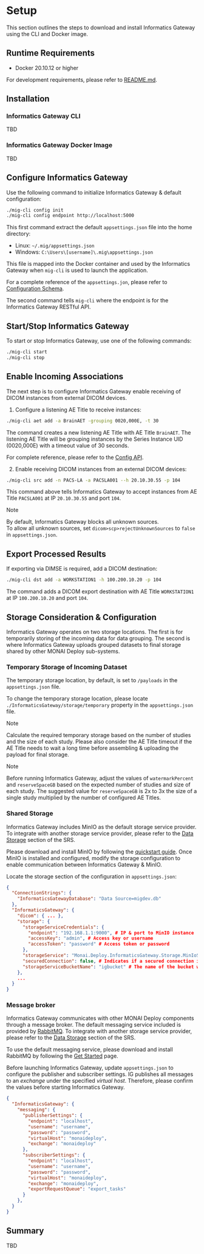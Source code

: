 # Setup

This section outlines the steps to download and install Informatics Gateway using the CLI and Docker image.

## Runtime Requirements

* Docker 20.10.12 or higher

For development requirements, please refer to [README.md](https://github.com/Project-MONAI/monai-deploy-informatics-gateway).

## Installation

### Informatics Gateway CLI

TBD

### Informatics Gateway Docker Image

TBD

## Configure Informatics Gateway

Use the following command to initialize Informatics Gateway & default configuration:

```bash
./mig-cli config init
./mig-cli config endpoint http://localhost:5000
```

This first command extract the default `appsettings.json` file into the home directory:

* Linux: `~/.mig/appsettings.json`
* Windows: `C:\Users\[username]\.mig\appsettings.json`

This file is mapped into the Docker container and used by the Informatics Gateway when `mig-cli` is used to launch the application.

For a complete reference of the `appsettings.jon`, please refer to [Configuration Schema](schema.md).

The second command tells `mig-cli` where the endpoint is for the Informatics Gateway RESTful API.

## Start/Stop Informatics Gateway

To start or stop Informatics Gateway, use one of the following commands:

```bash
./mig-cli start
./mig-cli stop
```

## Enable Incoming Associations

The next step is to configure Informatics Gateway enable receiving of DICOM instances from external DICOM devices.

1. Configure a listening AE Title to receive instances:

```bash
./mig-cli aet add -a BrainAET -grouping 0020,000E, -t 30
```

The command creates a new listening AE Title with AE Title `BrainAET`.  The listening AE Title
will be grouping instances by the Series Instance UID (0020,000E) with a timeout value of 30 seconds.

For complete reference, please refer to the [Config API](../api/rest/config.md).

2. Enable receiving DICOM instances from an external DICOM devices:

```bash
./mig-cli src add -n PACS-LA -a PACSLA001 --h 20.10.30.55 -p 104
```

This command above tells Informatics Gateway to accept instances from AE Title `PACSLA001` at IP `20.10.30.55` and port `104`.


> [!Note]
> By default, Informatics Gateway blocks all unknown sources.  
> To allow all unknown sources, set `dicom>scp>rejectUnknownSources` to `false` in `appsettings.json`.

## Export Processed Results

If exporting via DIMSE is required, add a DICOM destination:

```bash
./mig-cli dst add -a WORKSTATION1 -h 100.200.10.20 -p 104
```

The command adds a DICOM export destination with AE Title `WORKSTATION1` at IP `100.200.10.20` and port `104`.



## Storage Consideration & Configuration

Informatics Gateway operates on two storage locations. The first is for temporarily storing of the incoming data for data grouping. The second is where Informatics Gateway uploads grouped datasets to final storage shared by other MONAI Deploy sub-systems.

### Temporary Storage of Incoming Dataset

The temporary storage location, by default, is set to `/payloads` in the `appsettings.json` file.

To change the temporary storage location, please locate `./InformaticsGateway/storage/temporary` property in the `appsettings.json` file.

> [!Note]
> Calculate the required temporary storage based on the number of studies and the size of each study. 
> Please also consider the AE Title timeout if the AE Title needs to wait a long time before assembling & uploading 
> the payload for final storage.


> [!Note]
> Before running Informatics Gateway, adjust the values of `watermarkPercent` and `reserveSpaceGB` based on
> the expected number of studies and size of each study. The suggested value for `reserveSpaceGB` is 2x to 3x the
> size of a single study multiplied by the number of configured AE Titles.

### Shared Storage
Informatics Gateway includes MinIO as the default storage service provider. To integrate with another storage service provider, please refer to the [Data Storage](https://github.com/Project-MONAI/monai-deploy-informatics-gateway/blob/main/guidelines/srs.md#data-storage) section of the SRS.

Please download and install MinIO by following the [quickstart guide](https://docs.min.io/docs/minio-quickstart-guide.html). Once MinIO is installed and configured, modify the storage configuration to enable communication between Informatics Gateway & MinIO.

Locate the storage section of the configuration in `appsettings.json`:

```json
{
  "ConnectionStrings": {
    "InformaticsGatewayDatabase": "Data Source=migdev.db"
  },
  "InformaticsGateway": {
    "dicom": { ... },
    "storage": {
      "storageServiceCredentials": {
        "endpoint": "192.168.1.1:9000", # IP & port to MinIO instance
        "accessKey": "admin", # Access key or username 
        "accessToken": "password" # Access token or password 
      },
      "storageService": "Monai.Deploy.InformaticsGateway.Storage.MinIoStorageService, Monai.Deploy.InformaticsGateway.Storage.MinIo", # Fully qualified type name of the storage service 
      "securedConnection": false, # Indicates if a secured connection is required to access MinIO
      "storageServiceBucketName": "igbucket" # The name of the bucket where data is uploaded to
    },
    ...
  }
}
```

### Message broker

Informatics Gateway communicates with other MONAI Deploy components through a message broker.  The default messaging service
included is provided by [RabbitMQ](https://www.rabbitmq.com/). To integrate with another storage service provider, please refer 
to the [Data Storage](https://github.com/Project-MONAI/monai-deploy-informatics-gateway/blob/main/guidelines/srs.md#message-broker) section of the SRS.

To use the default messaging service, please download and install RabbitMQ by following the
[Get Started](https://www.rabbitmq.com/#getstarted) page. 

Before launching Informatics Gateway, update `appsettings.json` to configure the publisher and subscriber settings.
IG publishes all messages to an *exchange* under the specified *virtual host*. Therefore, please confirm the values before starting
Informatics Gateway.

```json
{
  "InformaticsGateway": {
    "messaging": {
      "publisherSettings": {
        "endpoint": "localhost",
        "username": "username",
        "password": "password",
        "virtualHost": "monaideploy",
        "exchange": "monaideploy"
      },
      "subscriberSettings": {
        "endpoint": "localhost",
        "username": "username",
        "password": "password",
        "virtualHost": "monaideploy",
        "exchange": "monaideploy",
        "exportRequestQueue": "export_tasks"
      }
    },
  }
}
```

## Summary

TBD
